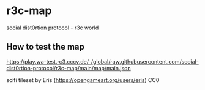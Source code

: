 # r3c-map
social dist0rtion protocol - r3c world 

## How to test the map

https://play.wa-test.rc3.cccv.de/_/global/raw.githubusercontent.com/social-dist0rtion-protocol/r3c-map/main/map/main.json


scifi tileset by Eris (https://opengameart.org/users/eris) CC0
